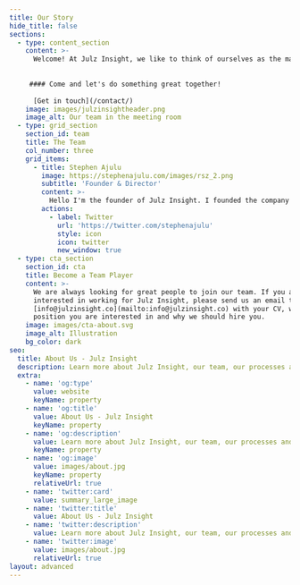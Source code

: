 ```yaml
---
title: Our Story
hide_title: false
sections:
  - type: content_section
    content: >-
      Welcome! At Julz Insight, we like to think of ourselves as the mad scientists of the tech world. We're constantly cooking up innovative and impactful products,    brands, and  solutions that will shape the future and make the world a better place. But don't worry, we're not the type to accidentally create a giant mutant lizard (unless it's for a really good cause). We believe in the power of humanity and are passionate about using our skills for good. That's why we also offer top-notch IT services to help businesses thrive and make a difference in their respective industries. And if you're a startup with big ideas and even bigger heart, we might just pick you up. But we're not just about building and investing - we also love to research and find solutions to the problems faced by our world today. We're constantly on the lookout for ways to make a positive impact using innovation and techhnology. So if you're looking for a tech firm that's equal parts innovation, creativity, and passion, look no further than Julz Insight. We may be a little unconventional, but were always up for a good challenge. Join us on our journey to a brighter tomorrow!
      
      
     #### Come and let's do something great together!
      
      [Get in touch](/contact/)
    image: images/julzinsightheader.png
    image_alt: Our team in the meeting room
  - type: grid_section
    section_id: team
    title: The Team
    col_number: three
    grid_items:
      - title: Stephen Ajulu
        image: https://stephenajulu.com/images/rsz_2.png
        subtitle: 'Founder & Director'
        content: >-
          Hello I'm the founder of Julz Insight. I founded the company with the ultimate goal of crafting impactful products, brands and solutions. It's nice to                       meet you.
        actions:
          - label: Twitter
            url: 'https://twitter.com/stephenajulu'
            style: icon
            icon: twitter
            new_window: true
  - type: cta_section
    section_id: cta
    title: Become a Team Player
    content: >-
      We are always looking for great people to join our team. If you are
      interested in working for Julz Insight, please send us an email to
      [info@julzinsight.co](mailto:info@julzinsight.co) with your CV, which
      position you are interested in and why we should hire you.
    image: images/cta-about.svg
    image_alt: Illustration
    bg_color: dark
seo:
  title: About Us - Julz Insight
  description: Learn more about Julz Insight, our team, our processes and more
  extra:
    - name: 'og:type'
      value: website
      keyName: property
    - name: 'og:title'
      value: About Us - Julz Insight
      keyName: property
    - name: 'og:description'
      value: Learn more about Julz Insight, our team, our processes and more
      keyName: property
    - name: 'og:image'
      value: images/about.jpg
      keyName: property
      relativeUrl: true
    - name: 'twitter:card'
      value: summary_large_image
    - name: 'twitter:title'
      value: About Us - Julz Insight
    - name: 'twitter:description'
      value: Learn more about Julz Insight, our team, our processes and more
    - name: 'twitter:image'
      value: images/about.jpg
      relativeUrl: true
layout: advanced
---
```

